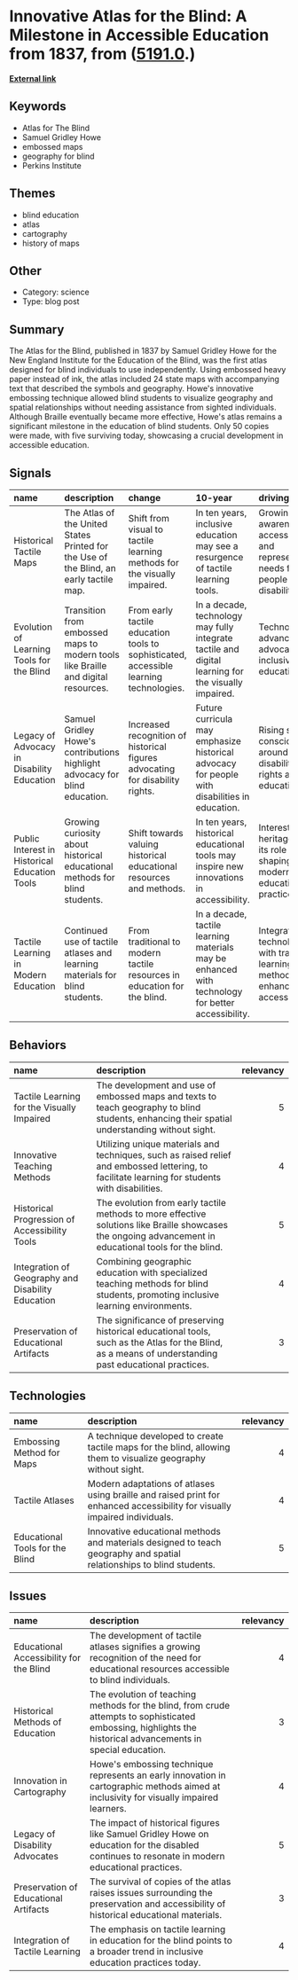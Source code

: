 # __Innovative Atlas for the Blind: A Milestone in Accessible Education from 1837__, from ([5191.0](https://kghosh.substack.com/p/5191.0).)

__[External link](https://www.davidrumsey.com/blog/2012/5/21/atlas-for-the-blind-1837)__



## Keywords

* Atlas for The Blind
* Samuel Gridley Howe
* embossed maps
* geography for blind
* Perkins Institute

## Themes

* blind education
* atlas
* cartography
* history of maps

## Other

* Category: science
* Type: blog post

## Summary

The Atlas for the Blind, published in 1837 by Samuel Gridley Howe for the New England Institute for the Education of the Blind, was the first atlas designed for blind individuals to use independently. Using embossed heavy paper instead of ink, the atlas included 24 state maps with accompanying text that described the symbols and geography. Howe's innovative embossing technique allowed blind students to visualize geography and spatial relationships without needing assistance from sighted individuals. Although Braille eventually became more effective, Howe's atlas remains a significant milestone in the education of blind students. Only 50 copies were made, with five surviving today, showcasing a crucial development in accessible education.

## Signals

| name                                          | description                                                                            | change                                                                                 | 10-year                                                                                             | driving-force                                                                             |   relevancy |
|:----------------------------------------------|:---------------------------------------------------------------------------------------|:---------------------------------------------------------------------------------------|:----------------------------------------------------------------------------------------------------|:------------------------------------------------------------------------------------------|------------:|
| Historical Tactile Maps                       | The Atlas of the United States Printed for the Use of the Blind, an early tactile map. | Shift from visual to tactile learning methods for the visually impaired.               | In ten years, inclusive education may see a resurgence of tactile learning tools.                   | Growing awareness of accessibility and representation needs for people with disabilities. |           4 |
| Evolution of Learning Tools for the Blind     | Transition from embossed maps to modern tools like Braille and digital resources.      | From early tactile education tools to sophisticated, accessible learning technologies. | In a decade, technology may fully integrate tactile and digital learning for the visually impaired. | Technological advances and advocacy for inclusive education.                              |           4 |
| Legacy of Advocacy in Disability Education    | Samuel Gridley Howe's contributions highlight advocacy for blind education.            | Increased recognition of historical figures advocating for disability rights.          | Future curricula may emphasize historical advocacy for people with disabilities in education.       | Rising social consciousness around disability rights and education.                       |           5 |
| Public Interest in Historical Education Tools | Growing curiosity about historical educational methods for blind students.             | Shift towards valuing historical educational resources and methods.                    | In ten years, historical educational tools may inspire new innovations in accessibility.            | Interest in heritage and its role in shaping modern educational practices.                |           3 |
| Tactile Learning in Modern Education          | Continued use of tactile atlases and learning materials for blind students.            | From traditional to modern tactile resources in education for the blind.               | In a decade, tactile learning materials may be enhanced with technology for better accessibility.   | Integration of technology with traditional learning methods for enhanced accessibility.   |           4 |

## Behaviors

| name                                              | description                                                                                                                                             |   relevancy |
|:--------------------------------------------------|:--------------------------------------------------------------------------------------------------------------------------------------------------------|------------:|
| Tactile Learning for the Visually Impaired        | The development and use of embossed maps and texts to teach geography to blind students, enhancing their spatial understanding without sight.           |           5 |
| Innovative Teaching Methods                       | Utilizing unique materials and techniques, such as raised relief and embossed lettering, to facilitate learning for students with disabilities.         |           4 |
| Historical Progression of Accessibility Tools     | The evolution from early tactile methods to more effective solutions like Braille showcases the ongoing advancement in educational tools for the blind. |           5 |
| Integration of Geography and Disability Education | Combining geographic education with specialized teaching methods for blind students, promoting inclusive learning environments.                         |           4 |
| Preservation of Educational Artifacts             | The significance of preserving historical educational tools, such as the Atlas for the Blind, as a means of understanding past educational practices.   |           3 |

## Technologies

| name                            | description                                                                                                                |   relevancy |
|:--------------------------------|:---------------------------------------------------------------------------------------------------------------------------|------------:|
| Embossing Method for Maps       | A technique developed to create tactile maps for the blind, allowing them to visualize geography without sight.            |           4 |
| Tactile Atlases                 | Modern adaptations of atlases using braille and raised print for enhanced accessibility for visually impaired individuals. |           4 |
| Educational Tools for the Blind | Innovative educational methods and materials designed to teach geography and spatial relationships to blind students.      |           5 |

## Issues

| name                                    | description                                                                                                                                                   |   relevancy |
|:----------------------------------------|:--------------------------------------------------------------------------------------------------------------------------------------------------------------|------------:|
| Educational Accessibility for the Blind | The development of tactile atlases signifies a growing recognition of the need for educational resources accessible to blind individuals.                     |           4 |
| Historical Methods of Education         | The evolution of teaching methods for the blind, from crude attempts to sophisticated embossing, highlights the historical advancements in special education. |           3 |
| Innovation in Cartography               | Howe's embossing technique represents an early innovation in cartographic methods aimed at inclusivity for visually impaired learners.                        |           4 |
| Legacy of Disability Advocates          | The impact of historical figures like Samuel Gridley Howe on education for the disabled continues to resonate in modern educational practices.                |           5 |
| Preservation of Educational Artifacts   | The survival of copies of the atlas raises issues surrounding the preservation and accessibility of historical educational materials.                         |           3 |
| Integration of Tactile Learning         | The emphasis on tactile learning in education for the blind points to a broader trend in inclusive education practices today.                                 |           4 |